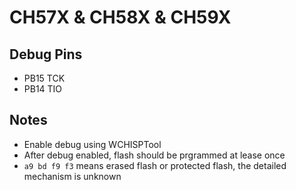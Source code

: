 # CH57X & CH58X & CH59X

## Debug Pins

- PB15 TCK
- PB14 TIO

## Notes

- Enable debug using WCHISPTool
- After debug enabled, flash should be prgrammed at lease once
- `a9 bd f9 f3` means erased flash or protected flash, the detailed mechanism is unknown
